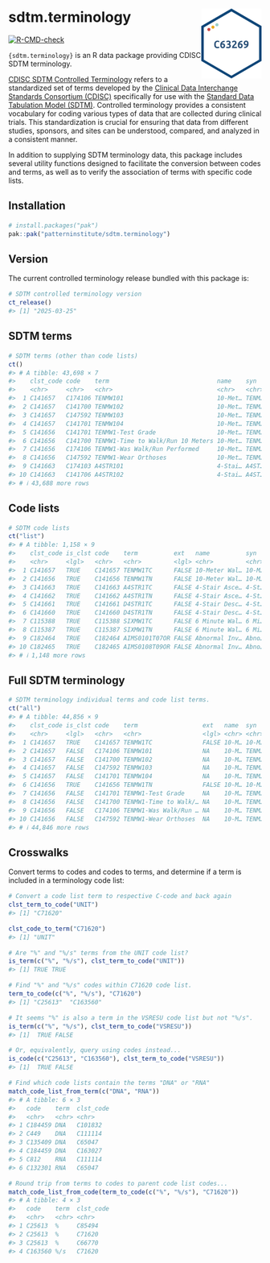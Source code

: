 
<!-- README.md is generated from README.Rmd. Please edit that file -->

# sdtm.terminology <img src="man/figures/logo-wo-fonts.svg" align="right" height="139" alt="" />

<!-- badges: start -->

[![R-CMD-check](https://github.com/patterninstitute/sdtm.terminology/actions/workflows/R-CMD-check.yaml/badge.svg)](https://github.com/patterninstitute/sdtm.terminology/actions/workflows/R-CMD-check.yaml)
<!-- badges: end -->

`{sdtm.terminology}` is an R data package providing CDISC SDTM
terminology.

[CDISC SDTM Controlled
Terminology](https://www.cdisc.org/standards/terminology/controlled-terminology)
refers to a standardized set of terms developed by the [Clinical Data
Interchange Standards Consortium (CDISC)](https://www.cdisc.org/)
specifically for use with the [Standard Data Tabulation Model
(SDTM)](https://www.cdisc.org/standards/foundational/sdtm). Controlled
terminology provides a consistent vocabulary for coding various types of
data that are collected during clinical trials. This standardization is
crucial for ensuring that data from different studies, sponsors, and
sites can be understood, compared, and analyzed in a consistent manner.

In addition to supplying SDTM terminology data, this package includes
several utility functions designed to facilitate the conversion between
codes and terms, as well as to verify the association of terms with
specific code lists.

## Installation

``` r
# install.packages("pak")
pak::pak("patterninstitute/sdtm.terminology")
```

## Version

The current controlled terminology release bundled with this package is:

``` r
# SDTM controlled terminology version
ct_release()
#> [1] "2025-03-25"
```

## SDTM terms

``` r
# SDTM terms (other than code lists)
ct()
#> # A tibble: 43,698 × 7
#>    clst_code code    term                              name    syn   def   nci  
#>    <chr>     <chr>   <chr>                             <chr>   <chr> <chr> <chr>
#>  1 C141657   C174106 TENMW101                          10-Met… TENM… 10-M… 10-M…
#>  2 C141657   C141700 TENMW102                          10-Met… TENM… 10-M… 10-M…
#>  3 C141657   C147592 TENMW103                          10-Met… TENM… 10-M… 10-M…
#>  4 C141657   C141701 TENMW104                          10-Met… TENM… 10-M… 10-M…
#>  5 C141656   C141701 TENMW1-Test Grade                 10-Met… TENM… 10-M… 10-M…
#>  6 C141656   C141700 TENMW1-Time to Walk/Run 10 Meters 10-Met… TENM… 10-M… 10-M…
#>  7 C141656   C174106 TENMW1-Was Walk/Run Performed     10-Met… TENM… 10-M… 10-M…
#>  8 C141656   C147592 TENMW1-Wear Orthoses              10-Met… TENM… 10-M… 10-M…
#>  9 C141663   C174103 A4STR101                          4-Stai… A4ST… 4-St… 4-St…
#> 10 C141663   C141706 A4STR102                          4-Stai… A4ST… 4-St… 4-St…
#> # ℹ 43,688 more rows
```

## Code lists

``` r
# SDTM code lists
ct("list")
#> # A tibble: 1,158 × 9
#>    clst_code is_clst code    term          ext   name          syn   def   nci  
#>    <chr>     <lgl>   <chr>   <chr>         <lgl> <chr>         <chr> <chr> <chr>
#>  1 C141657   TRUE    C141657 TENMW1TC      FALSE 10-Meter Wal… 10-M… 10-M… CDIS…
#>  2 C141656   TRUE    C141656 TENMW1TN      FALSE 10-Meter Wal… 10-M… 10-M… CDIS…
#>  3 C141663   TRUE    C141663 A4STR1TC      FALSE 4-Stair Asce… 4-St… 4-St… CDIS…
#>  4 C141662   TRUE    C141662 A4STR1TN      FALSE 4-Stair Asce… 4-St… 4-St… CDIS…
#>  5 C141661   TRUE    C141661 D4STR1TC      FALSE 4-Stair Desc… 4-St… 4-St… CDIS…
#>  6 C141660   TRUE    C141660 D4STR1TN      FALSE 4-Stair Desc… 4-St… 4-St… CDIS…
#>  7 C115388   TRUE    C115388 SIXMW1TC      FALSE 6 Minute Wal… 6 Mi… 6 Mi… CDIS…
#>  8 C115387   TRUE    C115387 SIXMW1TN      FALSE 6 Minute Wal… 6 Mi… 6 Mi… CDIS…
#>  9 C182464   TRUE    C182464 AIMS0101T07OR FALSE Abnormal Inv… Abno… Abno… CDIS…
#> 10 C182465   TRUE    C182465 AIMS0108T09OR FALSE Abnormal Inv… Abno… Abno… CDIS…
#> # ℹ 1,148 more rows
```

## Full SDTM terminology

``` r
# SDTM terminology individual terms and code list terms.
ct("all")
#> # A tibble: 44,856 × 9
#>    clst_code is_clst code    term                  ext   name  syn   def   nci  
#>    <chr>     <lgl>   <chr>   <chr>                 <lgl> <chr> <chr> <chr> <chr>
#>  1 C141657   TRUE    C141657 TENMW1TC              FALSE 10-M… 10-M… 10-M… CDIS…
#>  2 C141657   FALSE   C174106 TENMW101              NA    10-M… TENM… 10-M… 10-M…
#>  3 C141657   FALSE   C141700 TENMW102              NA    10-M… TENM… 10-M… 10-M…
#>  4 C141657   FALSE   C147592 TENMW103              NA    10-M… TENM… 10-M… 10-M…
#>  5 C141657   FALSE   C141701 TENMW104              NA    10-M… TENM… 10-M… 10-M…
#>  6 C141656   TRUE    C141656 TENMW1TN              FALSE 10-M… 10-M… 10-M… CDIS…
#>  7 C141656   FALSE   C141701 TENMW1-Test Grade     NA    10-M… TENM… 10-M… 10-M…
#>  8 C141656   FALSE   C141700 TENMW1-Time to Walk/… NA    10-M… TENM… 10-M… 10-M…
#>  9 C141656   FALSE   C174106 TENMW1-Was Walk/Run … NA    10-M… TENM… 10-M… 10-M…
#> 10 C141656   FALSE   C147592 TENMW1-Wear Orthoses  NA    10-M… TENM… 10-M… 10-M…
#> # ℹ 44,846 more rows
```

## Crosswalks

Convert terms to codes and codes to terms, and determine if a term is
included in a terminology code list:

``` r
# Convert a code list term to respective C-code and back again
clst_term_to_code("UNIT")
#> [1] "C71620"
```

``` r
clst_code_to_term("C71620")
#> [1] "UNIT"
```

``` r
# Are "%" and "%/s" terms from the UNIT code list?
is_term(c("%", "%/s"), clst_term_to_code("UNIT"))
#> [1] TRUE TRUE
```

``` r
# Find "%" and "%/s" codes within C71620 code list.
term_to_code(c("%", "%/s"), "C71620")
#> [1] "C25613"  "C163560"
```

``` r
# It seems "%" is also a term in the VSRESU code list but not "%/s".
is_term(c("%", "%/s"), clst_term_to_code("VSRESU"))
#> [1]  TRUE FALSE
```

``` r
# Or, equivalently, query using codes instead...
is_code(c("C25613", "C163560"), clst_term_to_code("VSRESU"))
#> [1]  TRUE FALSE
```

``` r
# Find which code lists contain the terms "DNA" or "RNA"
match_code_list_from_term(c("DNA", "RNA"))
#> # A tibble: 6 × 3
#>   code    term  clst_code
#>   <chr>   <chr> <chr>    
#> 1 C184459 DNA   C101832  
#> 2 C449    DNA   C111114  
#> 3 C135409 DNA   C65047   
#> 4 C184459 DNA   C163027  
#> 5 C812    RNA   C111114  
#> 6 C132301 RNA   C65047
```

``` r
# Round trip from terms to codes to parent code list codes...
match_code_list_from_code(term_to_code(c("%", "%/s"), "C71620"))
#> # A tibble: 4 × 3
#>   code    term  clst_code
#>   <chr>   <chr> <chr>    
#> 1 C25613  %     C85494   
#> 2 C25613  %     C71620   
#> 3 C25613  %     C66770   
#> 4 C163560 %/s   C71620
```
